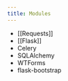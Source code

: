 ```yaml
---
title: Modules
---
```


- [[Requests]]
- [[Flask]]
- Celery
- SQLAlchemy
- WTForms
- flask-bootstrap
